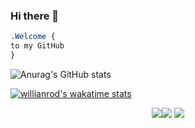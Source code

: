 ### Hi there 👋

```css
.Welcome { 
to my GitHub
}
```
<p align="center">
  
![Anurag's GitHub stats](https://github-readme-stats.vercel.app/api?username=Afi&show_icons=true&theme=tokyonight)

[![willianrod's wakatime stats](https://github-readme-stats.vercel.app/api/wakatime?username=Afi&theme=tokyonight)](https://github.com/anuraghazra/github-readme-stats)
</p>
<p align="center"><img src="https://i.imgur.com/QBkS6bd.png"><img src="https://i.imgur.com/pirVf4i.png"> <img src="https://i.imgur.com/jjOMCGF.png"></p>
